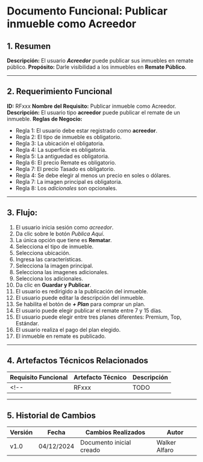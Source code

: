 # Documento Funcional: Publicar inmueble como Acreedor

## 1. Resumen
**Descripción:** El usuario ***Acreedor*** puede publicar sus inmuebles en remate público.
**Propósito:** Darle visibilidad a los inmuebles en **Remate Público**.

---

## 2. Requerimiento Funcional
**ID:** RFxxx
**Nombre del Requisito:** Publicar inmueble como Acreedor.
**Descripción:** El usuario tipo **acreedor** puede publicar el remate de un inmueble.
**Reglas de Negocio:**  
- Regla 1: El usuario debe estar registrado como **acreedor**.
- Regla 2: El tipo de inmueble es obligatorio.
- Regla 3: La ubicación el obligatoria.
- Regla 4: La superficie es obligatoria.
- Regla 5: La antiguedad es obligatoria.
- Regla 6: El precio Remate es obligatorio.
- Regla 7: El precio Tasado es obligatorio.
- Regla 4: Se debe elegir al menos un precio en soles o dólares.
- Regla 7: La imagen principal es obligatoria.
- Regla 8: Los *adicionales* son opcionales.

---

## 3. Flujo:
1. El usuario inicia sesión como *acreedor*.
2. Da clic sobre le botón *Publica Aquí*.
3. La única opción que tiene es **Rematar**.
4. Selecciona el tipo de inmueble.
5. Selecciona ubicación.
6. Ingresa las características.
7. Selecciona la imagen principal.
8. Selecciona las imagenes adicionales.
9. Selecciona los adicionales.
10. Da clic en **Guardar y Publicar**.
11. El usuario es redirigido a la publicación del inmueble.
12. El usuario puede editar la descripción del inmueble.
13. Se habilita el botón de ***+ Plan*** para comprar un plan.
14. El usuario puede elegir publicar el remate entre 7 y 15 días.
15. El usuario puede elegir entre tres planes diferentes: Premium, Top, Estándar.
16. El usuario realiza el pago del plan elegido.
17. El inmueble en remate es publicado.

---

## 4. Artefactos Técnicos Relacionados
| **Requisito Funcional** | **Artefacto Técnico**                 | **Descripción**                                        |
|-------------------------|---------------------------------------|--------------------------------------------------------|
<!-- | RFxxx                   | TODO                                | TODO                                                    | -->

---

## 5. Historial de Cambios
|**Versión**   |**Fecha**    |**Cambios Realizados**     |**Autor**       |
|--------------|-------------|---------------------------|----------------|
|v1.0          |04/12/2024   |Documento inicial creado   |Walker Alfaro   |
